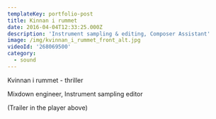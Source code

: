 ```yaml
---
templateKey: portfolio-post
title: Kinnan i rummet
date: 2016-04-04T12:33:25.000Z
description: 'Instrument sampling & editing, Composer Assistant'
image: /img/kvinnan_i_rummet_front_alt.jpg
videoId: '268069500'
category:
  - sound
---
```

Kvinnan i rummet - thriller

Mixdown engineer, Instrument sampling editor

(Trailer in the player above)
